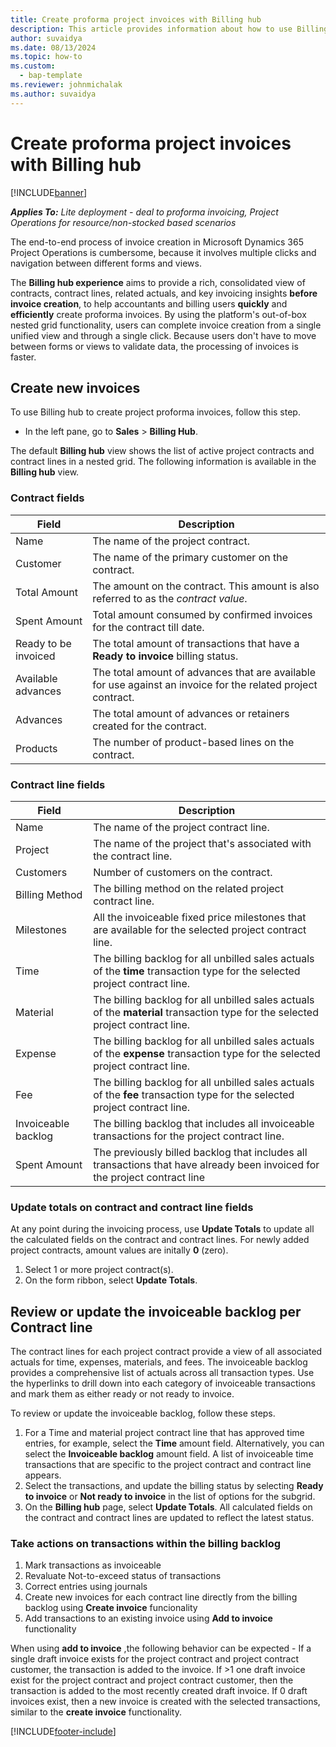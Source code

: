 ```yaml
---
title: Create proforma project invoices with Billing hub
description: This article provides information about how to use Billing hub to create proforma project-based invoices.
author: suvaidya
ms.date: 08/13/2024
ms.topic: how-to
ms.custom: 
  - bap-template
ms.reviewer: johnmichalak
ms.author: suvaidya
---
```


# Create proforma project invoices with Billing hub

[!INCLUDE[banner](../includes/banner.md)]

_**Applies To:** Lite deployment - deal to proforma invoicing, Project Operations for resource/non-stocked based scenarios_

The end-to-end process of invoice creation in Microsoft Dynamics 365 Project Operations is cumbersome, because it involves multiple clicks and navigation between different forms and views.

The **Billing hub experience** aims to provide a rich, consolidated view of contracts, contract lines, related actuals, and key invoicing insights **before invoice creation**, to help accountants and billing users **quickly** and **efficiently** create proforma invoices. By using the platform's out-of-box nested grid functionality, users can complete invoice creation from a single unified view and through a single click. Because users don't have to move between forms or views to validate data, the processing of invoices is faster.

## Create new invoices

To use Billing hub to create project proforma invoices, follow this step.

- In the left pane, go to **Sales** \> **Billing Hub**.

The default **Billing hub** view shows the list of active project contracts and contract lines in a nested grid.
The following information is available in the **Billing hub** view.

### Contract fields

| Field | Description |
|---|---| 
| Name | The name of the project contract. |     
| Customer | The name of the primary customer on the contract. |
| Total Amount | The amount on the contract. This amount is also referred to as the *contract value*. |
| Spent Amount | Total amount consumed by confirmed invoices for the contract till date. |
| Ready to be invoiced | The total amount of transactions that have a **Ready to invoice** billing status. |
| Available advances | The total amount of advances that are available for use against an invoice for the related project contract. |
| Advances| The total amount of advances or retainers created for the contract. |
| Products | The number of product-based lines on the contract. |

### Contract line fields

| Field | Description |
|---|---| 
| Name | The name of the project contract line. |
| Project | The name of the project that's associated with the contract line. |
| Customers| Number of customers on the contract. |
| Billing Method | The billing method on the related project contract line. |
| Milestones | All the invoiceable fixed price milestones that are available for the selected project contract line. |
| Time | The billing backlog for all unbilled sales actuals of the **time** transaction type for the selected project contract line. |
| Material | The billing backlog for all unbilled sales actuals of the **material** transaction type for the selected project contract line. |
| Expense | The billing backlog for all unbilled sales actuals of the **expense** transaction type for the selected project contract line. |
| Fee | The billing backlog for all unbilled sales actuals of the **fee** transaction type for the selected project contract line. |
| Invoiceable backlog | The billing backlog that includes all invoiceable transactions for the project contract line. |
| Spent Amount| The previously billed backlog that includes all transactions that have already been invoiced for the project contract line |

### Update totals on contract and contract line fields

At any point during the invoicing process, use **Update Totals** to update all the calculated fields on the contract and contract lines. For newly added project contracts, amount values are initally **0** (zero).
1. Select 1 or more project contract(s).
2. On the form ribbon, select **Update Totals**.

## Review or update the invoiceable backlog per Contract line

The contract lines for each project contract provide a view of all associated actuals for time, expenses, materials, and fees. The invoiceable backlog provides a comprehensive list of actuals across all transaction types. Use the hyperlinks to drill down into each category of invoiceable transactions and mark them as either ready or not ready to invoice.

To review or update the invoiceable backlog, follow these steps.

1. For a Time and material project contract line that has approved time entries, for example, select the **Time** amount field. Alternatively, you can select the **Invoiceable backlog** amount field. A list of invoiceable time transactions that are specific to the project contract and contract line appears.
1. Select the transactions, and update the billing status by selecting **Ready to invoice** or **Not ready to invoice** in the list of options for the subgrid.
1. On the **Billing hub** page, select **Update Totals**. All calculated fields on the contract and contract lines are updated to reflect the latest status.

### Take actions on transactions within the billing backlog

1. Mark transactions as invoiceable 
2. Revaluate Not-to-exceed status of transactions 
3. Correct entries using journals
4. Create new invoices for each contract line directly from the billing backlog using **Create invoice** funcionality 
5. Add transactions to an existing invoice using **Add to invoice** functionality

When using **add to invoice** ,the following behavior can be expected -
If a single draft invoice exists for the project contract and project contract customer, the transaction is added to the invoice. 
If >1 one draft invoice exist for the project contract and project contract customer, then the transaction is added to the most recently created draft invoice. 
If 0 draft invoices exist, then a new invoice is created with the selected transactions, similar to the  **create invoice** functionality. 


[!INCLUDE[footer-include](../includes/footer-banner.md)]
